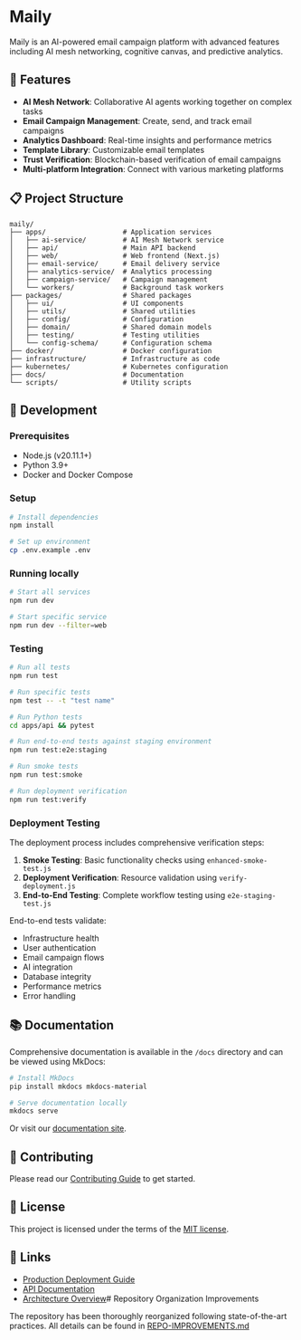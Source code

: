 # Maily

Maily is an AI-powered email campaign platform with advanced features including AI mesh networking, cognitive canvas, and predictive analytics.

## 🚀 Features

- **AI Mesh Network**: Collaborative AI agents working together on complex tasks
- **Email Campaign Management**: Create, send, and track email campaigns
- **Analytics Dashboard**: Real-time insights and performance metrics
- **Template Library**: Customizable email templates
- **Trust Verification**: Blockchain-based verification of email campaigns
- **Multi-platform Integration**: Connect with various marketing platforms

## 📋 Project Structure

```
maily/
├── apps/                   # Application services
│   ├── ai-service/         # AI Mesh Network service
│   ├── api/                # Main API backend
│   ├── web/                # Web frontend (Next.js)
│   ├── email-service/      # Email delivery service
│   ├── analytics-service/  # Analytics processing
│   ├── campaign-service/   # Campaign management
│   └── workers/            # Background task workers
├── packages/               # Shared packages
│   ├── ui/                 # UI components
│   ├── utils/              # Shared utilities
│   ├── config/             # Configuration
│   ├── domain/             # Shared domain models
│   ├── testing/            # Testing utilities
│   └── config-schema/      # Configuration schema
├── docker/                 # Docker configuration
├── infrastructure/         # Infrastructure as code
├── kubernetes/             # Kubernetes configuration
├── docs/                   # Documentation
└── scripts/                # Utility scripts
```

## 🔧 Development

### Prerequisites

- Node.js (v20.11.1+)
- Python 3.9+
- Docker and Docker Compose

### Setup

```bash
# Install dependencies
npm install

# Set up environment
cp .env.example .env
```

### Running locally

```bash
# Start all services
npm run dev

# Start specific service
npm run dev --filter=web
```

### Testing

```bash
# Run all tests
npm run test

# Run specific tests
npm test -- -t "test name"

# Run Python tests
cd apps/api && pytest

# Run end-to-end tests against staging environment
npm run test:e2e:staging

# Run smoke tests
npm run test:smoke

# Run deployment verification
npm run test:verify
```

### Deployment Testing

The deployment process includes comprehensive verification steps:

1. **Smoke Testing**: Basic functionality checks using `enhanced-smoke-test.js`
2. **Deployment Verification**: Resource validation using `verify-deployment.js`  
3. **End-to-End Testing**: Complete workflow testing using `e2e-staging-test.js`

End-to-end tests validate:
- Infrastructure health
- User authentication
- Email campaign flows
- AI integration
- Database integrity
- Performance metrics
- Error handling

## 📚 Documentation

Comprehensive documentation is available in the `/docs` directory and can be viewed using MkDocs:

```bash
# Install MkDocs
pip install mkdocs mkdocs-material

# Serve documentation locally
mkdocs serve
```

Or visit our [documentation site](https://docs.maily.com).

## 🤝 Contributing

Please read our [Contributing Guide](.github/docs/CONTRIBUTING.md) to get started.

## 📄 License

This project is licensed under the terms of the [MIT license](LICENSE).

## 🔗 Links

- [Production Deployment Guide](docs/production-deployment-guide.md)
- [API Documentation](docs/api/overview.md)
- [Architecture Overview](docs/internal/architecture-overview.md)# Repository Organization Improvements

The repository has been thoroughly reorganized following state-of-the-art practices. All details can be found in [REPO-IMPROVEMENTS.md](REPO-IMPROVEMENTS.md)
